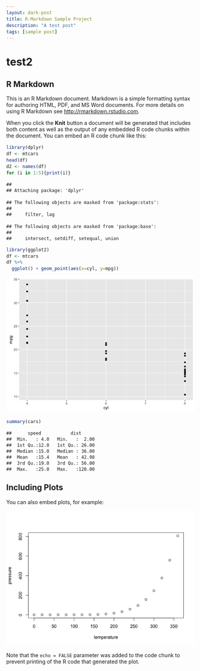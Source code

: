 ```yaml
---
layout: dark-post
title: R-Markdown Sample Project
description: "A test post"
tags: [sample post]
---
```


test2
================

R Markdown
----------

This is an R Markdown document. Markdown is a simple formatting syntax for authoring HTML, PDF, and MS Word documents. For more details on using R Markdown see <http://rmarkdown.rstudio.com>.

When you click the **Knit** button a document will be generated that includes both content as well as the output of any embedded R code chunks within the document. You can embed an R code chunk like this:

~~~ r
library(dplyr)
df <- mtcars
head(df)
d2 <- names(df)
for (i in 1:5){print(i)}
~~~
<!-- more -->
    ## 
    ## Attaching package: 'dplyr'

    ## The following objects are masked from 'package:stats':
    ## 
    ##     filter, lag

    ## The following objects are masked from 'package:base':
    ## 
    ##     intersect, setdiff, setequal, union

~~~ r
library(ggplot2)
df <- mtcars
df %>%
  ggplot() + geom_point(aes(x=cyl, y=mpg))
~~~

![](../images/figure-markdown_github/cars-1.png)

~~~ r
summary(cars)
~~~

    ##      speed           dist       
    ##  Min.   : 4.0   Min.   :  2.00  
    ##  1st Qu.:12.0   1st Qu.: 26.00  
    ##  Median :15.0   Median : 36.00  
    ##  Mean   :15.4   Mean   : 42.98  
    ##  3rd Qu.:19.0   3rd Qu.: 56.00  
    ##  Max.   :25.0   Max.   :120.00

Including Plots
---------------

You can also embed plots, for example:

![](../images/figure-markdown_github/pressure-1.png)

Note that the `echo = FALSE` parameter was added to the code chunk to prevent printing of the R code that generated the plot.
